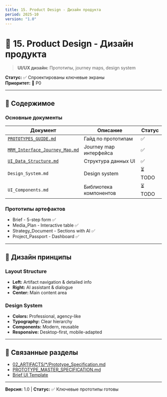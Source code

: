 ```yaml
---
title: 15. Product Design - Дизайн продукта
period: 2025-10
version: "1.0"
---
```


# 🎨 15. Product Design - Дизайн продукта

> **UI/UX дизайн:** Прототипы, journey maps, design system

**Статус:** ✅ Спроектированы ключевые экраны  
**Приоритет:** 🔴 P0

---

## 📁 Содержимое

### Основные документы

| Документ | Описание | Статус |
|----------|----------|--------|
| [`PROTOTYPES_GUIDE.md`](./PROTOTYPES_GUIDE.md) | Гайд по прототипам | ✅ |
| [`MRM_Interface_Journey_Map.md`](./MRM_Interface_Journey_Map.md) | Journey map интерфейса | ✅ |
| [`UI_Data_Structure.md`](./UI_Data_Structure.md) | Структура данных UI | ✅ |
| `Design_System.md` | Design system | ⏳ TODO |
| `UI_Components.md` | Библиотека компонентов | ⏳ TODO |

### Прототипы артефактов
- Brief - 5-step form ✅
- Media_Plan - Interactive table ✅
- Strategy_Document - Sections with AI ✅
- Project_Passport - Dashboard ✅

---

## 🎯 Дизайн принципы

### Layout Structure
- **Left:** Artifact navigation & detailed info
- **Right:** AI assistant & dialogue
- **Center:** Main content area

### Design System
- **Colors:** Professional, agency-like
- **Typography:** Clear hierarchy
- **Components:** Modern, reusable
- **Responsive:** Desktop-first, mobile-adapted

---

## 🔗 Связанные разделы

- [02_ARTIFACTS/*/Prototype_Specification.md](../02_ARTIFACTS/)
- [PROTOTYPE_MASTER_SPECIFICATION.md](../PROTOTYPE_MASTER_SPECIFICATION.md)
- [Brief UI Template](../02_ARTIFACTS/Brief/UI_Template_Web.md)

---

**Версия:** 1.0 | **Статус:** ✅ Ключевые прототипы готовы

